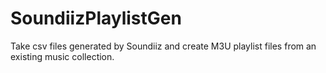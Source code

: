 # SoundiizPlaylistGen
Take csv files generated by Soundiiz and create M3U playlist files from an existing music collection.
